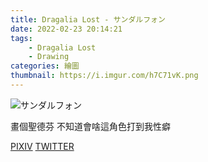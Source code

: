 ```yaml
---
title: Dragalia Lost - サンダルフォン
date: 2022-02-23 20:14:21
tags:
    - Dragalia Lost
    - Drawing
categories: 繪圖
thumbnail: https://i.imgur.com/h7C71vK.png
---
```

![サンダルフォン](https://i.imgur.com/h7C71vK.png)

畫個聖德芬
不知道會啥這角色打到我性癖

[PIXIV](https://www.pixiv.net/artworks/93650598)
[TWITTER](https://twitter.com/cylin910021/status/1452146030418415616)